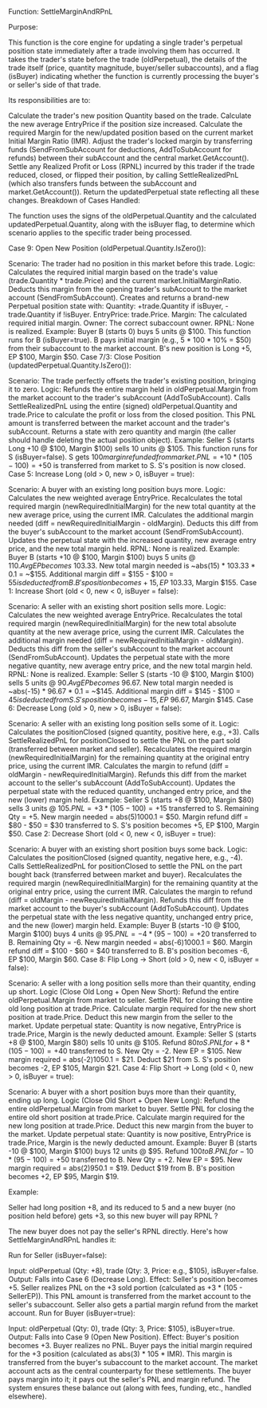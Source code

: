 Function: SettleMarginAndRPnL

Purpose:

This function is the core engine for updating a single trader's perpetual position state immediately after a trade involving them has occurred. It takes the trader's state before the trade (oldPerpetual), the details of the trade itself (price, quantity magnitude, buyer/seller subaccounts), and a flag (isBuyer) indicating whether the function is currently processing the buyer's or seller's side of that trade.

Its responsibilities are to:

Calculate the trader's new position Quantity based on the trade.
Calculate the new average EntryPrice if the position size increased.
Calculate the required Margin for the new/updated position based on the current market Initial Margin Ratio (IMR).
Adjust the trader's locked margin by transferring funds (SendFromSubAccount for deductions, AddToSubAccount for refunds) between their subAccount and the central market.GetAccount().
Settle any Realized Profit or Loss (RPNL) incurred by this trader if the trade reduced, closed, or flipped their position, by calling SettleRealizedPnL (which also transfers funds between the subAccount and market.GetAccount()).
Return the updatedPerpetual state reflecting all these changes.
Breakdown of Cases Handled:

The function uses the signs of the oldPerpetual.Quantity and the calculated updatedPerpetual.Quantity, along with the isBuyer flag, to determine which scenario applies to the specific trader being processed.

Case 9: Open New Position (oldPerpetual.Quantity.IsZero()):

Scenario: The trader had no position in this market before this trade.
Logic:
Calculates the required initial margin based on the trade's value (trade.Quantity * trade.Price) and the current market.InitialMarginRatio.
Deducts this margin from the opening trader's subAccount to the market account (SendFromSubAccount).
Creates and returns a brand-new Perpetual position state with:
Quantity: +trade.Quantity if isBuyer, -trade.Quantity if !isBuyer.
EntryPrice: trade.Price.
Margin: The calculated required initial margin.
Owner: The correct subaccount owner.
RPNL: None is realized.
Example: Buyer B (starts 0) buys 5 units @ $100. This function runs for B (isBuyer=true). B pays initial margin (e.g., 5 * 100 * 10% = $50) from their subaccount to the market account. B's new position is Long +5, EP $100, Margin $50.
Case 7/3: Close Position (updatedPerpetual.Quantity.IsZero()):

Scenario: The trade perfectly offsets the trader's existing position, bringing it to zero.
Logic:
Refunds the entire margin held in oldPerpetual.Margin from the market account to the trader's subAccount (AddToSubAccount).
Calls SettleRealizedPnL using the entire (signed) oldPerpetual.Quantity and trade.Price to calculate the profit or loss from the closed position. This PNL amount is transferred between the market account and the trader's subAccount.
Returns a state with zero quantity and margin (the caller should handle deleting the actual position object).
Example: Seller S (starts Long +10 @ $100, Margin $100) sells 10 units @ $105. This function runs for S (isBuyer=false). S gets $100 margin refunded from market. PNL = +10 * (105-100) = +$50 is transferred from market to S. S's position is now closed.
Case 5: Increase Long (old > 0, new > 0, isBuyer = true):

Scenario: A buyer with an existing long position buys more.
Logic:
Calculates the new weighted average EntryPrice.
Recalculates the total required margin (newRequiredInitialMargin) for the new total quantity at the new average price, using the current IMR.
Calculates the additional margin needed (diff = newRequiredInitialMargin - oldMargin).
Deducts this diff from the buyer's subAccount to the market account (SendFromSubAccount).
Updates the perpetual state with the increased quantity, new average entry price, and the new total margin held.
RPNL: None is realized.
Example: Buyer B (starts +10 @ $100, Margin $100) buys 5 units @ $110. Avg EP becomes ~$103.33. New total margin needed is ~abs(15) * 103.33 * 0.1 = ~$155. Additional margin diff = $155 - $100 = $55 is deducted from B. B's position becomes +15, EP ~$103.33, Margin $155.
Case 1: Increase Short (old < 0, new < 0, isBuyer = false):

Scenario: A seller with an existing short position sells more.
Logic:
Calculates the new weighted average EntryPrice.
Recalculates the total required margin (newRequiredInitialMargin) for the new total absolute quantity at the new average price, using the current IMR.
Calculates the additional margin needed (diff = newRequiredInitialMargin - oldMargin).
Deducts this diff from the seller's subAccount to the market account (SendFromSubAccount).
Updates the perpetual state with the more negative quantity, new average entry price, and the new total margin held.
RPNL: None is realized.
Example: Seller S (starts -10 @ $100, Margin $100) sells 5 units @ $90. Avg EP becomes ~$96.67. New total margin needed is ~abs(-15) * 96.67 * 0.1 = ~$145. Additional margin diff = $145 - $100 = $45 is deducted from S. S's position becomes -15, EP ~$96.67, Margin $145.
Case 6: Decrease Long (old > 0, new > 0, isBuyer = false):

Scenario: A seller with an existing long position sells some of it.
Logic:
Calculates the positionClosed (signed quantity, positive here, e.g., +3).
Calls SettleRealizedPnL for positionClosed to settle the PNL on the part sold (transferred between market and seller).
Recalculates the required margin (newRequiredInitialMargin) for the remaining quantity at the original entry price, using the current IMR.
Calculates the margin to refund (diff = oldMargin - newRequiredInitialMargin).
Refunds this diff from the market account to the seller's subAccount (AddToSubAccount).
Updates the perpetual state with the reduced quantity, unchanged entry price, and the new (lower) margin held.
Example: Seller S (starts +8 @ $100, Margin $80) sells 3 units @ $105. PNL = +3 * (105-100) = +$15 transferred to S. Remaining Qty = +5. New margin needed = abs(5)1000.1 = $50. Margin refund diff = $80 - $50 = $30 transferred to S. S's position becomes +5, EP $100, Margin $50.
Case 2: Decrease Short (old < 0, new < 0, isBuyer = true):

Scenario: A buyer with an existing short position buys some back.
Logic:
Calculates the positionClosed (signed quantity, negative here, e.g., -4).
Calls SettleRealizedPnL for positionClosed to settle the PNL on the part bought back (transferred between market and buyer).
Recalculates the required margin (newRequiredInitialMargin) for the remaining quantity at the original entry price, using the current IMR.
Calculates the margin to refund (diff = oldMargin - newRequiredInitialMargin).
Refunds this diff from the market account to the buyer's subAccount (AddToSubAccount).
Updates the perpetual state with the less negative quantity, unchanged entry price, and the new (lower) margin held.
Example: Buyer B (starts -10 @ $100, Margin $100) buys 4 units @ $95. PNL = -4 * (95-100) = +$20 transferred to B. Remaining Qty = -6. New margin needed = abs(-6)1000.1 = $60. Margin refund diff = $100 - $60 = $40 transferred to B. B's position becomes -6, EP $100, Margin $60.
Case 8: Flip Long -> Short (old > 0, new < 0, isBuyer = false):

Scenario: A seller with a long position sells more than their quantity, ending up short.
Logic (Close Old Long + Open New Short):
Refund the entire oldPerpetual.Margin from market to seller.
Settle PNL for closing the entire old long position at trade.Price.
Calculate margin required for the new short position at trade.Price.
Deduct this new margin from the seller to the market.
Update perpetual state: Quantity is now negative, EntryPrice is trade.Price, Margin is the newly deducted amount.
Example: Seller S (starts +8 @ $100, Margin $80) sells 10 units @ $105. Refund $80 to S. PNL for +8*(105-100)=+$40 transferred to S. New Qty = -2. New EP = $105. New margin required = abs(-2)1050.1 = $21. Deduct $21 from S. S's position becomes -2, EP $105, Margin $21.
Case 4: Flip Short -> Long (old < 0, new > 0, isBuyer = true):

Scenario: A buyer with a short position buys more than their quantity, ending up long.
Logic (Close Old Short + Open New Long):
Refund the entire oldPerpetual.Margin from market to buyer.
Settle PNL for closing the entire old short position at trade.Price.
Calculate margin required for the new long position at trade.Price.
Deduct this new margin from the buyer to the market.
Update perpetual state: Quantity is now positive, EntryPrice is trade.Price, Margin is the newly deducted amount.
Example: Buyer B (starts -10 @ $100, Margin $100) buys 12 units @ $95. Refund $100 to B. PNL for -10*(95-100)=+$50 transferred to B. New Qty = +2. New EP = $95. New margin required = abs(2)950.1 = $19. Deduct $19 from B. B's position becomes +2, EP $95, Margin $19.

Example:

Seller had long position +8, and its reduced to 5 and a new buyer (no position held before) gets +3, so this new buyer will pay RPNL ?

The new buyer does not pay the seller's RPNL directly. Here's how SettleMarginAndRPnL handles it:

Run for Seller (isBuyer=false):

Input: oldPerpetual (Qty: +8), trade (Qty: 3, Price: e.g., $105), isBuyer=false.
Output: Falls into Case 6 (Decrease Long).
Effect: Seller's position becomes +5. Seller realizes PNL on the +3 sold portion (calculated as +3 * (105 - SellerEP)). This PNL amount is transferred from the market account to the seller's subaccount. Seller also gets a partial margin refund from the market account.
Run for Buyer (isBuyer=true):

Input: oldPerpetual (Qty: 0), trade (Qty: 3, Price: $105), isBuyer=true.
Output: Falls into Case 9 (Open New Position).
Effect: Buyer's position becomes +3. Buyer realizes no PNL. Buyer pays the initial margin required for the +3 position (calculated as abs(3) * 105 * IMR). This margin is transferred from the buyer's subaccount to the market account.
The market account acts as the central counterparty for these settlements. The buyer pays margin into it; it pays out the seller's PNL and margin refund. The system ensures these balance out (along with fees, funding, etc., handled elsewhere).